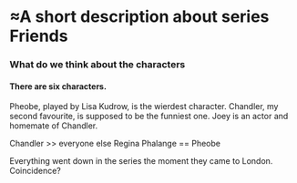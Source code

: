 ≈A short description about series Friends
=========================================

### What do we think about the characters

#### There are six characters.

Pheobe, played by Lisa Kudrow, is the wierdest character.
Chandler, my second favourite, is supposed to be the funniest one.
Joey is an actor and homemate of Chandler.

Chandler >> everyone else
Regina Phalange == Pheobe

Everything went down in the series the moment they came to London.
Coincidence?

